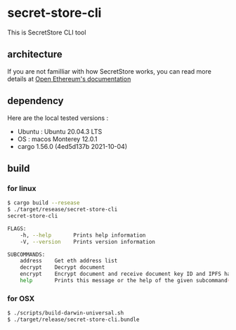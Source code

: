 # secret-store-cli

This is SecretStore CLI tool

## architecture

If you are not familliar with how SecretStore works, you can read more details at [Open Ethereum's documentation](https://openethereum.github.io/Secret-Store)

## dependency

Here are the local tested versions :

* Ubuntu : Ubuntu 20.04.3 LTS
* OS : macos Monterey 12.0.1
* cargo 1.56.0 (4ed5d137b 2021-10-04)

## build

### for linux

```bash
$ cargo build --resease
$ ./target/resease/secret-store-cli
secret-store-cli

FLAGS:
    -h, --help       Prints help information
    -V, --version    Prints version information

SUBCOMMANDS:
    address    Get eth address list
    decrypt    Decrypt document
    encrypt    Encrypt document and receive document key ID and IPFS hash
    help       Prints this message or the help of the given subcommand(s)
```

### for OSX

```bash
$ ./scripts/build-darwin-universal.sh
$ ./target/release/secret-store-cli.bundle
```
